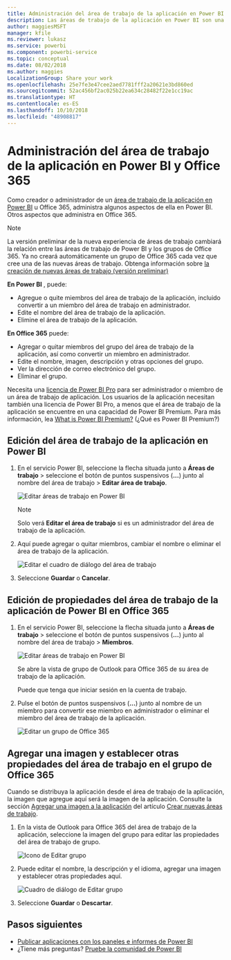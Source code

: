 ```yaml
---
title: Administración del área de trabajo de la aplicación en Power BI y Office 365
description: Las áreas de trabajo de la aplicación en Power BI son una experiencia de colaboración basada en los grupos de Office 365. Administre el área de trabajo de la aplicación en Power BI y también en Office 365.
author: maggiesMSFT
manager: kfile
ms.reviewer: lukasz
ms.service: powerbi
ms.component: powerbi-service
ms.topic: conceptual
ms.date: 08/02/2018
ms.author: maggies
LocalizationGroup: Share your work
ms.openlocfilehash: 25e7fe3e47cee2aed7781fff2a20621e3bd860ed
ms.sourcegitcommit: 52ac456bf2ac025b22ea634c28482f22e1cc19ac
ms.translationtype: HT
ms.contentlocale: es-ES
ms.lasthandoff: 10/10/2018
ms.locfileid: "48908817"
---
```

# <a name="manage-your-app-workspace-in-power-bi-and-office-365"></a>Administración del área de trabajo de la aplicación en Power BI y Office 365
Como creador o administrador de un [área de trabajo de la aplicación en Power BI](service-create-distribute-apps.md) u Office 365, administra algunos aspectos de ella en Power BI. Otros aspectos que administra en Office 365. 

> [!NOTE]
> La versión preliminar de la nueva experiencia de áreas de trabajo cambiará la relación entre las áreas de trabajo de Power BI y los grupos de Office 365. Ya no creará automáticamente un grupo de Office 365 cada vez que cree una de las nuevas áreas de trabajo. Obtenga información sobre [la creación de nuevas áreas de trabajo (versión preliminar)](service-create-the-new-workspaces.md)

**En Power BI** , puede:

* Agregue o quite miembros del área de trabajo de la aplicación, incluido convertir a un miembro del área de trabajo en administrador.
* Edite el nombre del área de trabajo de la aplicación.
* Elimine el área de trabajo de la aplicación.

**En Office 365** puede:

* Agregar o quitar miembros del grupo del área de trabajo de la aplicación, así como convertir un miembro en administrador.
* Edite el nombre, imagen, descripción y otras opciones del grupo.
* Ver la dirección de correo electrónico del grupo.
* Eliminar el grupo.

Necesita una [licencia de Power BI Pro](service-features-license-type.md) para ser administrador o miembro de un área de trabajo de aplicación. Los usuarios de la aplicación necesitan también una licencia de Power BI Pro, a menos que el área de trabajo de la aplicación se encuentre en una capacidad de Power BI Premium. Para más información, lea [What is Power BI Premium?](service-premium.md) (¿Qué es Power BI Premium?)

## <a name="edit-your-app-workspace-in-power-bi"></a>Edición del área de trabajo de la aplicación en Power BI
1. En el servicio Power BI, seleccione la flecha situada junto a **Áreas de trabajo** > seleccione el botón de puntos suspensivos (**...**) junto al nombre del área de trabajo > **Editar área de trabajo**. 
   
   ![Editar áreas de trabajo en Power BI](media/service-manage-app-workspace-in-power-bi-and-office-365/power-bi-app-ellipsis.png)
   
   > [!NOTE]
   > Solo verá **Editar el área de trabajo** si es un administrador del área de trabajo de la aplicación.
   > 
   > 
2. Aquí puede agregar o quitar miembros, cambiar el nombre o eliminar el área de trabajo de la aplicación. 
   
   ![Editar el cuadro de diálogo del área de trabajo](media/service-manage-app-workspace-in-power-bi-and-office-365/power-bi-app-edit-workspace.png)
3. Seleccione **Guardar** o **Cancelar**.

## <a name="edit-power-bi-app-workspace-properties-in-office-365"></a>Edición de propiedades del área de trabajo de la aplicación de Power BI en Office 365
1. En el servicio Power BI, seleccione la flecha situada junto a **Áreas de trabajo** > seleccione el botón de puntos suspensivos (**...**) junto al nombre del área de trabajo > **Miembros**. 
   
   ![Editar áreas de trabajo en Power BI](media/service-manage-app-workspace-in-power-bi-and-office-365/power-bi-app-ellipsis.png)
   
   Se abre la vista de grupo de Outlook para Office 365 de su área de trabajo de la aplicación.
   
   Puede que tenga que iniciar sesión en la cuenta de trabajo.
2. Pulse el botón de puntos suspensivos (**...**) junto al nombre de un miembro para convertir ese miembro en administrador o eliminar el miembro del área de trabajo de la aplicación. 
   
   ![Editar un grupo de Office 365](media/service-manage-app-workspace-in-power-bi-and-office-365/pbi_managegroupo365.png)

## <a name="add-an-image-and-set-other-workspace-properties-in-the-office-365-group"></a>Agregar una imagen y establecer otras propiedades del área de trabajo en el grupo de Office 365
Cuando se distribuya la aplicación desde el área de trabajo de la aplicación, la imagen que agregue aquí será la imagen de la aplicación. Consulte la sección [Agregar una imagen a la aplicación](service-create-workspaces.md#add-an-image-to-your-office-365-app-workspace-optional) del artículo [Crear nuevas áreas de trabajo](service-create-workspaces.md).

1. En la vista de Outlook para Office 365 del área de trabajo de la aplicación, seleccione la imagen del grupo para editar las propiedades del área de trabajo de grupo.
   
   ![Icono de Editar grupo](media/service-manage-app-workspace-in-power-bi-and-office-365/pbi_editgroupo365.png)
2. Puede editar el nombre, la descripción y el idioma, agregar una imagen y establecer otras propiedades aquí.
   
   ![Cuadro de diálogo de Editar grupo](media/service-manage-app-workspace-in-power-bi-and-office-365/pbi_editgrpo365dialog.png)
3. Seleccione **Guardar** o **Descartar**.

## <a name="next-steps"></a>Pasos siguientes
* [Publicar aplicaciones con los paneles e informes de Power BI](service-create-distribute-apps.md)
* ¿Tiene más preguntas? [Pruebe la comunidad de Power BI](http://community.powerbi.com/)


